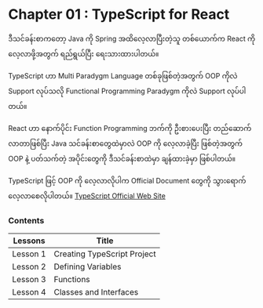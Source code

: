 # Chapter 01 : TypeScript for React

ဒီသင်ခန်းစာကတော့ Java ကို Spring အထိလေ့လာပြီးတဲ့သူ တစ်ယောက်က React ကို လေ့လာဖို့အတွက် ရည်ရွယ်ပြီး ရေးသားထားပါတယ်။ 

TypeScript ဟာ Multi Paradygm Language တစ်ခုဖြစ်တဲ့အတွက် OOP ကိုလဲ Support လုပ်သလို Functional Programming Paradygm ကိုလဲ Support လုပ်ပါတယ်။ 

React ဟာ နောက်ပိုင်း Function Programming ဘက်ကို ဦးစားပေးပြီး တည်ဆောက်လာတာဖြစ်ပြီး Java သင်ခန်းစာတွေထဲမှာလဲ OOP ကို လေ့လာခဲ့ပြီး ဖြစ်တဲ့အတွက် OOP နဲ့ ပတ်သက်တဲ့ အပိုင်းတွေကို ဒီသင်ခန်းစာထဲမှာ ချန်ထားခဲ့မှာ ဖြစ်ပါတယ်။ 

TypeScript ဖြင့် OOP ကို လေ့လာလိုပါက Official Document တွေကို သွားရောက် လေ့လာစေလိုပါတယ်။ [TypeScript Official Web Site](https://www.typescriptlang.org/)

### Contents
| Lessons  | Title                       |
|----------|-----------------------------|
| Lesson 1 | Creating TypeScript Project |
| Lesson 2 | Defining Variables          |
| Lesson 3 | Functions                   |
| Lesson 4 | Classes and Interfaces      |